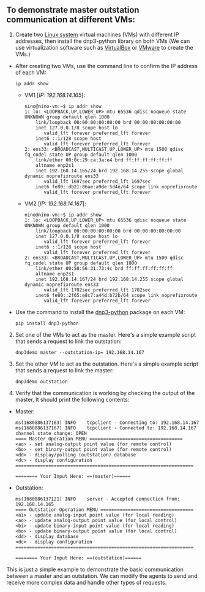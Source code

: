 
## To demonstrate master outstation communication at different VMs:
1. Create two [Linux system](https://www.linux.org/pages/download/) virtual machines (VMs) with different IP addresses, then install the dnp3-python library on both VMs (We can use virtualization software such as [VirtualBox](https://www.virtualbox.org/) or [VMware](https://www.vmware.com/) to create the VMs.)
- After creating two VMs, use the command line to confirm the IP address of each VM:
	```shell
	ip addr show
	```
	- VM1 [*IP: 192.168.14.165*]: 
		```shell
		nino@nino-vm:~$ ip addr show
		1: lo: <LOOPBACK,UP,LOWER_UP> mtu 65536 qdisc noqueue state UNKNOWN group default qlen 1000
		    link/loopback 00:00:00:00:00:00 brd 00:00:00:00:00:00
		    inet 127.0.0.1/8 scope host lo
		       valid_lft forever preferred_lft forever
		    inet6 ::1/128 scope host 
		       valid_lft forever preferred_lft forever
		2: ens33: <BROADCAST,MULTICAST,UP,LOWER_UP> mtu 1500 qdisc fq_codel state UP group default qlen 1000
		    link/ether 00:0c:29:ca:3a:e4 brd ff:ff:ff:ff:ff:ff
		    altname enp2s1
		    inet 192.168.14.165/24 brd 192.168.14.255 scope global dynamic noprefixroute ens33
		       valid_lft 1697sec preferred_lft 1697sec
		    inet6 fe80::db21:86ae:a9de:5d4e/64 scope link noprefixroute 
		       valid_lft forever preferred_lft forever
		```
	- VM2 [*IP: 192.168.14.167*]:
		```shell
		nino@nino-vm:~$ ip addr show
		1: lo: <LOOPBACK,UP,LOWER_UP> mtu 65536 qdisc noqueue state UNKNOWN group default qlen 1000
		    link/loopback 00:00:00:00:00:00 brd 00:00:00:00:00:00
		    inet 127.0.0.1/8 scope host lo
		       valid_lft forever preferred_lft forever
		    inet6 ::1/128 scope host 
		       valid_lft forever preferred_lft forever
		2: ens33: <BROADCAST,MULTICAST,UP,LOWER_UP> mtu 1500 qdisc fq_codel state UP group default qlen 1000
		    link/ether 00:50:56:31:73:4c brd ff:ff:ff:ff:ff:ff
		    altname enp2s1
		    inet 192.168.14.167/24 brd 192.168.14.255 scope global dynamic noprefixroute ens33
		       valid_lft 1702sec preferred_lft 1702sec
		    inet6 fe80::2f65:e8c7:a44d:b72b/64 scope link noprefixroute 
		       valid_lft forever preferred_lft forever
		```
- Use the command to install the [dnp3-python](https://pypi.org/project/dnp3-python/) package on each VM:
	```shell
	pip install dnp3-python
	```
2.	Set one of the VMs to act as the master. Here's a simple example script that sends a request to link the outstation:
	```shell
	dnp3demo master --outstation-ip= 192.168.14.167
	```
3.	Set the other VM to act as the outstation. Here's a simple example script that sends a request to link the master:
	```shell
	dnp3demo outstation
	```
4.	Verify that the communication is working by checking the output of the master, It should print the following contents:
- Master:
	```shell
	ms(1680886137163) INFO    tcpclient - Connecting to: 192.168.14.167
	ms(1680886137167) INFO    tcpclient - Connected to: 192.168.14.167
	channel state change: OPEN
	==== Master Operation MENU ==================================
	<ao> - set analog-output point value (for remote control)
	<bo> - set binary-output point value (for remote control)
	<dd> - display/polling (outstation) database
	<dc> - display configuration
	=================================================================
	
	======== Your Input Here: ==(master)======
	```
- Outstation:
	```shell
	ms(1680886137121) INFO    server - Accepted connection from: 192.168.14.165
	==== Outstation Operation MENU ==================================
	<ai> - update analog-input point value (for local reading)
	<ao> - update analog-output point value (for local control)
	<bi> - update binary-input point value (for local reading)
	<bo> - update binary-output point value (for local control)
	<dd> - display database
	<dc> - display configuration
	=================================================================

	======== Your Input Here: ==(outstation)======
	```

This is just a simple example to demonstrate the basic communication between a master and an outstation. We can modify the agents to send and receive more complex data and handle other types of requests.

